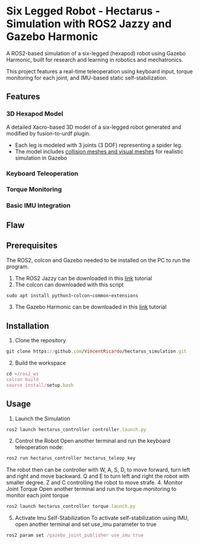 # Six Legged Robot - Hectarus - Simulation with ROS2 Jazzy and Gazebo Harmonic
A ROS2-based simulation of a six-legged (hexapod) robot using Gazebo Harmonic, built for research and learning in robotics and mechatronics.

This project features a real-time teleoperation using keyboard input, torque monitoring for each joint, and IMU-based static self-stabilization.

## Features
### 3D Hexapod Model
A detailed Xacro-based 3D model of a six-legged robot generated and modified by fusion-to-urdf plugin. 
- Each leg is modeled with 3 joints (3 DOF) representing a spider leg.
- The model includes [collision meshes and visual meshes](https://github.com/VincentRicardo/hectarus_simulation/blob/4ed12e8d3b8fdac9c984391c6abc5447614acf5c/ros_ws/src/hectarus_sim/description/hectarus_core.xacro#L21C5-L33C17) for realistic simulation in Gazebo

### Keyboard Teleoperation

### Torque Monitoring

### Basic IMU Integration

## Flaw

## Prerequisites
The ROS2, colcon and Gazebo needed to be installed on the PC to run the program.
1. The ROS2 Jazzy can be downloaded in this [link](https://docs.ros.org/en/jazzy/Installation/Ubuntu-Install-Debs.html) tutorial
2. The colcon can downloaded with this script
```ruby
sudo apt install python3-colcon-common-extensions
```
3. The Gazebo Harmonic can be downloaded in this [link](https://gazebosim.org/docs/harmonic/install_ubuntu/) tutorial

## Installation
1. Clone the repository
```ruby
git clone https://github.com/VincentRicardo/hectarus_simulation.git
```
2. Build the workspace
```ruby
cd ~/ros2_ws
colcon build
source install/setup.bash
```

## Usage
1. Launch the Simulation
```ruby
ros2 launch hectarus_controller controller.launch.py
```
2. Control the Robot
Open another terminal and run the keyboard teleoperation node:
```ruby
ros2 run hectarus_controller hectarus_teleop_key
```
The robot then can be controller with W, A, S, D, to move forward, turn left and right and move backward. Q and E to turn left and right the robot with smaller degree. Z and C controlling the robot to move strafe. 
4. Monitor Joint Torque
Open another terminal and run the torque monitoring to monitor each joint torque
```ruby
ros2 launch hectarus_controller torque.launch.py
```
5. Activate Imu Self-Stabilization
To activate self-stabilization using IMU, open another terminal and set use_imu parameter to true
```ruby
ros2 param set /gazebo_joint_publisher use_imu true
```

